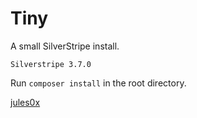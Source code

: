 # Tiny

A small SilverStripe install.

    Silverstripe 3.7.0

Run `composer install` in the root directory.

[jules0x](https://github.com/jules0x)
